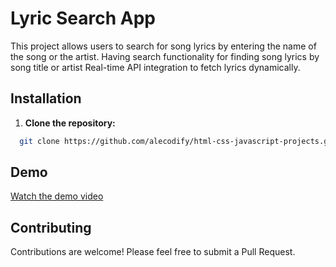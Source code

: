 # Lyric Search App

This project allows users to search for song lyrics by entering the name of the song or the artist. Having search functionality for finding song lyrics by song title or artist Real-time API integration to fetch lyrics dynamically.

## Installation

1. **Clone the repository:**
```bash
  git clone https://github.com/alecodify/html-css-javascript-projects.git
```

## Demo
[Watch the demo video](https://github.com/user-attachments/assets/cf019ec7-fe8e-405a-a083-e3340714c986)

## Contributing
Contributions are welcome! Please feel free to submit a Pull Request.